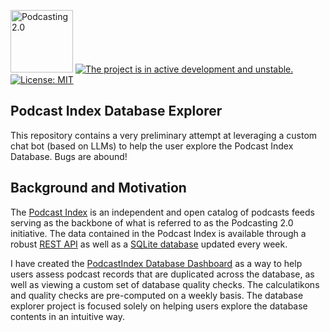 <!-- badges: start -->
<a href="https://podcastindex.org"><img src="assets/img/pc20badgeblue.png" width="100" alt="Podcasting 2.0" /></a>
<a href="https://www.repostatus.org/#experimental"><img src="https://www.repostatus.org/badges/latest/experimental.svg" alt="The project is in active development and unstable." /></a>
<a href="https://opensource.org/license/mit/"><img src="https://img.shields.io/badge/License-MIT-yellow.svg" alt="License: MIT" /></a>
<!-- badges: end -->

## Podcast Index Database Explorer

This repository contains a very preliminary attempt at leveraging a custom chat bot (based on LLMs) to help the user explore the Podcast Index Database. Bugs are abound!

## Background and Motivation

The [Podcast Index](https://podcastindex.org) is an independent and open catalog of podcasts feeds serving as the backbone of what is referred to as the Podcasting 2.0 initiative. The data contained in the Podcast Index is available through a robust [REST API](https://podcastindex-org.github.io/docs-api/#overview--libraries) as well as a [SQLite database](https://public.podcastindex.org/podcastindex_feeds.db.tgz) updated every week. 

I have created the [PodcastIndex Database Dashboard](https://rpodcast.github.io/pod-db-dash/) as a way to help users assess podcast records that are duplicated across the database, as well as viewing a custom set of database quality checks. The calculatikons and quality checks are pre-computed on a weekly basis. The database explorer project is focused solely on helping users explore the database contents in an intuitive way.
